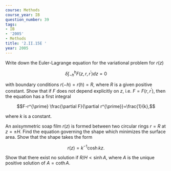 ```yaml
---
course: Methods
course_year: IB
question_number: 39
tags:
- IB
- '2005'
- Methods
title: '2.II.15E '
year: 2005
---
```



Write down the Euler-Lagrange equation for the variational problem for $r(z)$

$$\delta \int_{-h}^{h} F\left(z, r, r^{\prime}\right) d z=0$$

with boundary conditions $r(-h)=r(h)=R$, where $R$ is a given positive constant. Show that if $F$ does not depend explicitly on $z$, i.e. $F=F\left(r, r^{\prime}\right)$, then the equation has a first integral

$$F-r^{\prime} \frac{\partial F}{\partial r^{\prime}}=\frac{1}{k},$$

where $k$ is a constant.

An axisymmetric soap film $r(z)$ is formed between two circular rings $r=R$ at $z=\pm H$. Find the equation governing the shape which minimizes the surface area. Show that the shape takes the form

$$r(z)=k^{-1} \cosh k z .$$

Show that there exist no solution if $R / H<\sinh A$, where $A$ is the unique positive solution of $A=\operatorname{coth} A$.